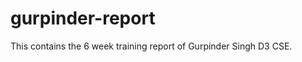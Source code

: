 gurpinder-report
================

This contains the 6 week training report of Gurpinder Singh D3 CSE.
